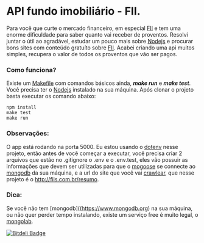 # API fundo imobiliário - FII.
Para você que curte o mercado financeiro, em especial [FII](http://www.bmfbovespa.com.br/Fundos-Listados/FundosListados.aspx?tipoFundo=imobiliario&idioma=pt-br) e tem uma enorme dificuldade para saber quanto vai receber de proventos. Resolvi juntar o útil ao agradável, estudar um pouco mais sobre [Nodejs](https://nodejs.org) e procurar bons sites com conteúdo gratuíto sobre [FII](http://www.bmfbovespa.com.br/Fundos-Listados/FundosListados.aspx?tipoFundo=imobiliario&idioma=pt-br). Acabei criando uma api muitos simples, recupera o valor de todos os proventos que vão ser pagos.

### Como funciona?
Existe um [Makefile](https://en.wikipedia.org/wiki/Makefile) com comandos básicos ainda, **_make run_** e **_make test_**. Você precisa ter o [Nodejs](https://nodejs.org) instalado na sua máquina. Após clonar o projeto basta executar os comando abaixo:
```shell
npm install
make test
make run
```
### Observações:
O app está rodando na porta 5000. Eu estou usando o [dotenv](https://www.npmjs.com/package/dotenv) nesse projeto, então antes de você começar a executar, você precisa criar 2 arquivos que estão no .gitignore o .env e o .env.test, eles vão possuir as informações que devem ser utilizadas para que o [mogoose](http://mongoosejs.com) se connecte ao [mongodb](https://www.mongodb.org) da sua máquina, e a url do site que você vai [crawlear](https://pt.wikipedia.org/wiki/Web_crawler), que nesse projeto é o http://fiis.com.br/resumo.

### Dica:
Se você não tem [mongodb]((https://www.mongodb.org) na sua máquina, ou não quer perder tempo instalando, existe um serviço free é muito legal, o [mongolab](https://mongolab.com).


[![Bitdeli Badge](https://d2weczhvl823v0.cloudfront.net/riquellopes/fii/trend.png)](https://bitdeli.com/free "Bitdeli Badge")

